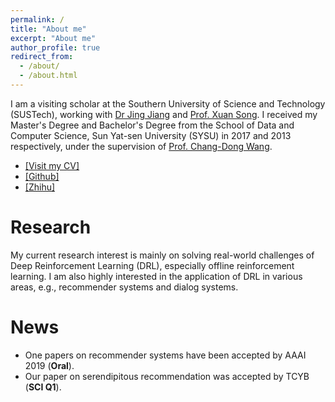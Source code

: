 ```yaml
---
permalink: /
title: "About me"
excerpt: "About me"
author_profile: true
redirect_from: 
  - /about/
  - /about.html
---
```


I am a visiting scholar at the Southern University of Science and Technology (SUSTech), working with [Dr Jing Jiang](https://www.uts.edu.au/staff/jing.jiang) and [Prof. Xuan Song](https://www.sustech.edu.cn/zh/songxuan.html). I received my Master's Degree and Bachelor's Degree from the School of Data and Computer Science, Sun Yat-sen University (SYSU) in 2017 and 2013 respectively, under the supervision of [Prof. Chang-Dong Wang](http://www.scholat.com/changdongwang.cn). 

- [[Visit my CV]](http://2wildkids.com/files/CV_Zhi-HongDeng.pdf)
- [[Github]](https://github.com/familyld)
- [[Zhihu]](https://www.zhihu.com/people/Zhi-Hong.Deng)

Research
========

My current research interest is mainly on solving real-world challenges of Deep Reinforcement Learning (DRL), especially offline reinforcement learning. I am also highly interested in the application of DRL in various areas, e.g., recommender systems and dialog systems. 

News
=======
* One papers on recommender systems have been accepted by AAAI 2019 (**Oral**).
* Our paper on serendipitous recommendation was accepted by TCYB (**SCI Q1**).




